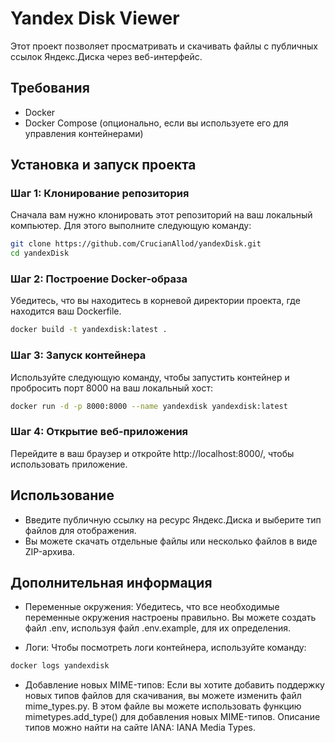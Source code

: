 # Yandex Disk Viewer

Этот проект позволяет просматривать и скачивать файлы с публичных ссылок Яндекс.Диска через веб-интерфейс.

## Требования

- Docker
- Docker Compose (опционально, если вы используете его для управления контейнерами)

## Установка и запуск проекта

### Шаг 1: Клонирование репозитория

Сначала вам нужно клонировать этот репозиторий на ваш локальный компьютер. Для этого выполните следующую команду:

```bash
git clone https://github.com/CrucianAllod/yandexDisk.git
cd yandexDisk
```

### Шаг 2: Построение Docker-образа
Убедитесь, что вы находитесь в корневой директории проекта, где находится ваш Dockerfile.

```bash
docker build -t yandexdisk:latest .
```

### Шаг 3: Запуск контейнера
Используйте следующую команду, чтобы запустить контейнер и пробросить порт 8000 на ваш локальный хост:
```bash
docker run -d -p 8000:8000 --name yandexdisk yandexdisk:latest
```

### Шаг 4: Открытие веб-приложения
Перейдите в ваш браузер и откройте http://localhost:8000/, чтобы использовать приложение.

## Использование

- Введите публичную ссылку на ресурс Яндекс.Диска и выберите тип файлов для отображения.
- Вы можете скачать отдельные файлы или несколько файлов в виде ZIP-архива.

## Дополнительная информация

- Переменные окружения: Убедитесь, что все необходимые переменные окружения настроены правильно. Вы можете создать файл .env, используя файл .env.example, для их определения.

- Логи: Чтобы посмотреть логи контейнера, используйте команду:
```bash
docker logs yandexdisk
```

- Добавление новых MIME-типов: Если вы хотите добавить поддержку новых типов файлов для скачивания, вы можете изменить файл mime_types.py. В этом файле вы можете использовать функцию mimetypes.add_type() для добавления новых MIME-типов. Описание типов можно найти на сайте IANA: IANA Media Types.

